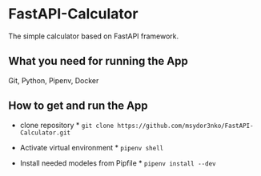 # FastAPI-Calculator
The simple calculator based on FastAPI framework.

## What you need for running the App
Git, Python, Pipenv, Docker

## How to get and run the App

* clone repository *
`git clone https://github.com/msydor3nko/FastAPI-Calculator.git`

* Activate virtual environment *
`pipenv shell`

* Install needed modeles from Pipfile *
`pipenv install --dev`
